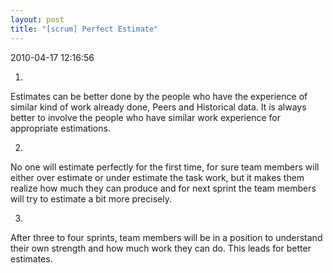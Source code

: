 ```yaml
---
layout: post
title: "[scrum] Perfect Estimate"
---
```


<p class='meta'>2010-04-17 12:16:56</p>

1.
Estimates can be better done by the people who have the experience of similar kind of work already done, Peers and Historical data. It is always better to involve the people who have similar work experience for appropriate estimations. 

2.
No one will estimate perfectly for the first time, for sure team members will either over estimate or under estimate the task work, but it makes them realize how much they can produce and for next sprint the team members will try to estimate a bit more precisely.

3.
After three to four sprints, team members will be in a position to understand their own strength and how much work they can do. This leads for better estimates.
